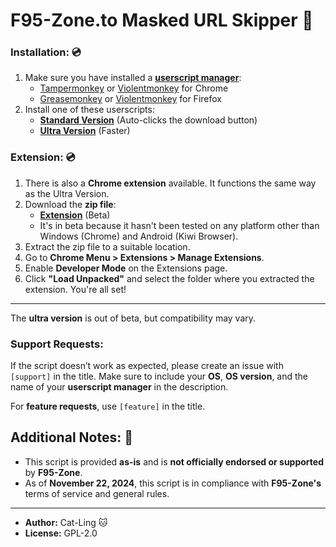# **F95-Zone.to Masked URL Skipper 🔞**

### **Installation: 💿**

1. Make sure you have installed a **[userscript manager](https://en.wikipedia.org/wiki/Userscript_manager)**:
   - [Tampermonkey](https://www.tampermonkey.net/) or [Violentmonkey](https://chromewebstore.google.com/detail/violentmonkey/jinjaccalgkegednnccohejagnlnfdag) for Chrome
   - [Greasemonkey](https://addons.mozilla.org/en-US/firefox/addon/greasemonkey/) or [Violentmonkey](https://addons.mozilla.org/en-US/firefox/addon/violentmonkey/) for Firefox
2. Install one of these userscripts:
   - **[Standard Version](https://github.com/Cat-Ling/f95zone-skipper/raw/main/f95zone-skipper.user.js)** (Auto-clicks the download button)
   - **[Ultra Version](https://github.com/Cat-Ling/f95zone-skipper/raw/main/f95zone-skipper_ultra.user.js)** (Faster)

### **Extension: 💿**

1. There is also a **Chrome extension** available. It functions the same way as the Ultra Version.
2. Download the **zip file**:
   - **[Extension](https://cdn.jsdelivr.net/gh/Cat-Ling/f95zone-skipper@main/F95-skipper_1.4_chrome_extension_beta.zip)** (Beta)
   - It's in beta because it hasn't been tested on any platform other than Windows (Chrome) and Android (Kiwi Browser).
3. Extract the zip file to a suitable location.
4. Go to **Chrome Menu > Extensions > Manage Extensions**.
5. Enable **Developer Mode** on the Extensions page.
6. Click **"Load Unpacked"** and select the folder where you extracted the extension. You're all set!

---

The **ultra version** is out of beta, but compatibility may vary.

### Support Requests:
If the script doesn’t work as expected, please create an issue with `[support]` in the title. Make sure to include your **OS**, **OS version**, and the name of your **userscript manager** in the description.

For **feature requests**, use `[feature]` in the title.


## **Additional Notes: 📝**

- This script is provided **as-is** and is **not officially endorsed or supported** by **F95-Zone**.
- As of **November 22, 2024**, this script is in compliance with **F95-Zone's** terms of service and general rules.

---

- **Author:** Cat-Ling 🐱
- **License:** GPL-2.0
